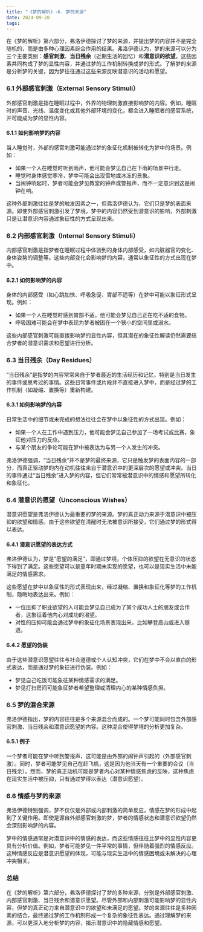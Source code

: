 ```yaml
---
title: "《梦的解析》-6. 梦的来源"
date: 2024-09-28
tags:
---
```


在《梦的解析》第六部分，弗洛伊德探讨了梦的来源，并提出梦的内容并不是完全随机的，而是由多种心理因素综合作用的结果。弗洛伊德认为，梦的来源可以分为三个主要类别：**感官刺激**、**当日残余**（近期生活的回忆）和**潜意识的欲望**。这些因素共同构成了梦的显性内容，并通过梦的工作机制转换成梦的形式。了解梦的来源是分析梦的关键，因为梦往往通过这些来源反映潜意识的活动和愿望。

### 6.1 **外部感官刺激（External Sensory Stimuli）**
外部感官刺激是指在睡眠过程中，外界的物理刺激直接影响梦的内容。例如，睡眠时的声音、光线、温度变化或其他外部环境的变化，都会进入睡眠者的感官系统，并可能成为梦的显性内容。

#### 6.1.1 **如何影响梦的内容**
当人睡觉时，外部的感官刺激可能通过梦的象征化机制被转化为梦中的场景。例如：
- 如果一个人在睡觉时听到雨声，他可能会梦见自己在下雨的场景中行走。
- 睡觉时身体感觉寒冷，梦中可能会出现雪地或冰冻的景象。
- 当闹钟响起时，梦者可能会梦见教堂的钟声或警报声，而不一定意识到这是闹钟在响。

这种外部刺激往往是梦的触发因素之一，但弗洛伊德认为，它们只是梦的表面来源。即使外部感官刺激引发了梦境，梦中的内容仍然受到潜意识的影响，外部刺激只是让潜意识内容通过象征性的方式呈现出来。

### 6.2 **内部感官刺激（Internal Sensory Stimuli）**
内部感官刺激是指梦者在睡眠过程中体验到的身体内部感受，如内脏器官的变化、身体姿势的调整等。这些内部变化会影响梦的内容，通常以象征性的方式出现在梦中。

#### 6.2.1 **如何影响梦的内容**
身体的内部感受（如心跳加快、呼吸急促、胃部不适等）在梦中可能以象征形式呈现。例如：
- 如果一个人在睡觉时感到胃部不适，他可能会梦见自己正在吃不适的食物。
- 呼吸困难可能会在梦中表现为梦者被困在一个狭小的空间里或溺水。

这些内部感官刺激可能直接影响梦的显性内容，但其潜在的象征性解读仍然需要结合梦者的潜意识需求和愿望进行分析。

### 6.3 **当日残余（Day Residues）**
“当日残余”是指梦的内容常常来自于梦者最近的生活经历和记忆，特别是当日发生的事件或思考过的事情。这些日常事件或片段并不直接进入梦中，而是经过梦的工作机制（如凝缩、置换等）重新构建。

#### 6.3.1 **如何影响梦的内容**
日常生活中的细节或未完成的想法往往会在梦中以象征性的方式出现。例如：
- 如果一个人在工作中遇到压力，他可能会梦见自己参加了一场考试或比赛，象征他对压力的反应。
- 与某个朋友的争论可能在梦中被表达为与另一个人发生的冲突。

弗洛伊德强调，“当日残余”并不是梦的最终来源，它只是触发梦的表面内容的一部分，而真正驱动梦的内在动机往往来自于潜意识中的更深层次的愿望或冲突。当日的事件通过“当日残余”进入梦的内容，但它们常常被潜意识中的情感和愿望所转化和象征化。

### 6.4 **潜意识的愿望（Unconscious Wishes）**
潜意识愿望是弗洛伊德认为最重要的梦的来源。梦的真正动力来源于潜意识中被压抑的欲望和情感。由于这些欲望在清醒时无法被意识所接受，它们通过梦的形式得以表达。

#### 6.4.1 **潜意识愿望的表达方式**
弗洛伊德认为，梦是“愿望的满足”，即通过梦境，个体压抑的欲望在无意识的状态下得到了满足。这些愿望可以是童年时期未实现的愿望，也可以是现实生活中未能满足的情感需求。

这些愿望在梦中以象征性的形式表现出来，经过凝缩、置换和象征化等梦的工作机制，隐晦地表达出来。例如：
- 一位压抑了职业欲望的人可能会梦见自己成为了某个成功人士的朋友或合作者，这象征着他内心对成功的渴望。
- 对性的压抑可能会通过梦中的象征化场景表现出来，比如攀登高山或进入隧道。

#### 6.4.2 **愿望的伪装**
由于这些潜意识愿望往往与社会道德或个人认知冲突，它们在梦中不会以直白的形式表达，而是通过梦的象征进行伪装。例如：
- 梦见自己吃饭可能象征某种情感需求的满足。
- 梦见打扫房间可能象征梦者希望整理或清理内心的某种情感负担。

### 6.5 **梦的混合来源**
弗洛伊德指出，梦的内容往往是多个来源混合而成的。一个梦可能同时包含外部感官刺激、当日残余和潜意识愿望的内容。这种混合使得梦境的分析更加复杂。

#### 6.5.1 **例子**
一个梦者可能在梦中听到警报声，这可能是由外部的闹钟声引起的（外部感官刺激）。同时，梦者可能梦见自己在赶飞机，这是因为他当天有一个重要的会议（当日残余）。然而，梦的真正动机可能是梦者内心对某种情感焦虑的反映，这种焦虑在现实生活中被压抑，只有通过梦得以表达（潜意识愿望）。

### 6.6 **情感与梦的来源**
弗洛伊德特别强调，梦不仅仅是外部或内部刺激的简单反应，情感在梦的形成中起到了关键作用。即使是源自外部感官刺激的梦，梦者的情感状态和潜意识欲望仍然会深刻影响梦的内容。

梦中的情感通常是对潜意识中的情感的表达，而这些情感往往比梦中的显性内容更具有分析价值。例如，梦者可能梦见一件平常的事情，但伴随着强烈的情感反应。这种情感反应是潜意识愿望的体现，可能与现实生活中的情感困境或未解决的心理冲突相关。

### 总结
在《梦的解析》第六部分，弗洛伊德探讨了梦的多种来源，分别是外部感官刺激、内部感官刺激、当日残余和潜意识愿望。尽管外部和内部刺激可能影响梦的显性内容，但梦的真正动力来自潜意识中的欲望和未满足的愿望。梦的来源往往是多种因素的结合，最终通过梦的工作机制形成一个复杂的象征性表达。通过理解梦的来源，可以更深入地分析梦的内容，揭示潜意识中的隐藏情感和愿望。